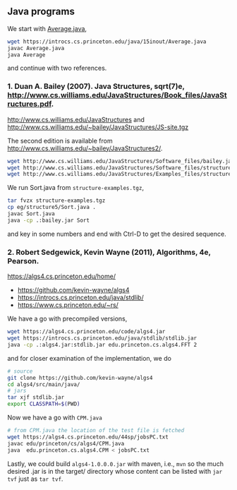 ## Java programs

We start with [Average.java](https://introcs.cs.princeton.edu/java/15inout/Average.java),
```bash
wget https://introcs.cs.princeton.edu/java/15inout/Average.java
javac Average.java
java Average
```
and continue with two references.

### 1. Duan A. Bailey (2007). **Java Structures**, sqrt(7)e, http://www.cs.williams.edu/JavaStructures/Book_files/JavaStructures.pdf.

http://www.cs.williams.edu/JavaStructures and http://www.cs.williams.edu/~bailey/JavaStructures/JS-site.tgz

The second edition is available from http://www.cs.williams.edu/~bailey/JavaStructures2/.

```bash
wget http://www.cs.williams.edu/JavaStructures/Software_files/bailey.jar
wget http://www.cs.williams.edu/JavaStructures/Software_files/structure-source.tgz
wget http://www.cs.williams.edu/JavaStructures/Examples_files/structure-examples.tgz
```
We run Sort.java from `structure-examples.tgz`,
```bash
tar fvzx structure-examples.tgz
cp eg/structure5/Sort.java .
javac Sort.java
java -cp .:bailey.jar Sort
```
and key in some numbers and end with Ctrl-D to get the desired sequence.

### 2. Robert Sedgewick, Kevin Wayne (2011), **Algorithms, 4e**, Pearson.

https://algs4.cs.princeton.edu/home/

  * https://github.com/kevin-wayne/algs4
  * https://introcs.cs.princeton.edu/java/stdlib/
  * https://www.cs.princeton.edu/~rs/

We have a go with precompiled versions,
```bash
wget https://algs4.cs.princeton.edu/code/algs4.jar
wget https://introcs.cs.princeton.edu/java/stdlib/stdlib.jar
java -cp .:algs4.jar:stdlib.jar edu.princeton.cs.algs4.FFT 2
```
and for closer examination of the implementation, we do
```bash
# source
git clone https://github.com/kevin-wayne/algs4
cd algs4/src/main/java/
# jars
tar xjf stdlib.jar
export CLASSPATH=$(PWD)
```
Now we have a go with `CPM.java`
```bash
# from CPM.java the location of the test file is fetched
wget https://algs4.cs.princeton.edu/44sp/jobsPC.txt
javac edu/princeton/cs/algs4/CPM.java
java  edu.princeton.cs.algs4.CPM < jobsPC.txt
```
Lastly, we could build `algs4-1.0.0.0.jar` with maven, i.e., `mvn` so the much desired .jar is in the target/ directory whose content can be listed with `jar tvf` just as `tar tvf`.
